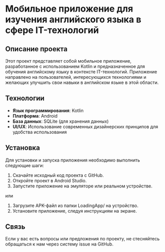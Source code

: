 
# Мобильное приложение для изучения английского языка в сфере IT-технологий

## Описание проекта

Этот проект представляет собой мобильное приложение, разработанное с использованием Kotlin и предназначенное для обучения английскому языку в контексте IT-технологий. 
Приложение направлено на пользователей, интересующихся технологиями и желающих улучшить свои навыки в английском языке в этой области.

## Технологии

- **Язык программирования**: Kotlin
- **Платформа**: Android
- **База данных**: SQLite (для хранения данных)
- **UI/UX**: Использование современных дизайнерских принципов для удобства использования

## Установка

Для установки и запуска приложения необходимо выполнить следующие шаги:

1. Скачайте исходный код проекта с GitHub.
2. Откройте проект в Android Studio.
3. Запустите приложение на эмуляторе или реальном устройстве.

или

1. Загрузите APK-файл из папки LoadingApp/ на устройство.
2. Установите приложение, следуя инструкциям на экране.

## Связь

Если у вас есть вопросы или предложения по проекту, не стесняйтесь обращаться к нам через систему issue на GitHub.
